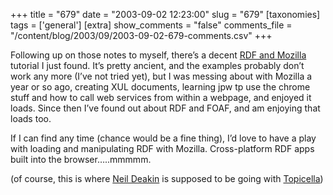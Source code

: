+++
title = "679"
date = "2003-09-02 12:23:00"
slug = "679"
[taxonomies]
tags = ['general']
[extra]
show_comments = "false"
comments_file = "/content/blog/2003/09/2003-09-02-679-comments.csv"
+++

Following up on those notes to myself, there’s a decent [RDF and Mozilla](http://www.formatvorlage.de/mozine/doc/rdf-slides/index.html) tutorial I just found. It’s pretty ancient, and the examples probably don’t work any more (I’ve not tried yet), but I was messing about with Mozilla a year or so ago, creating XUL documents, learning jpw tp use the chrome stuff and how to call web services from within a webpage, and enjoyed it loads. Since then I’ve found out about RDF and FOAF, and am enjoying that loads too.

If I can find any time (chance would be a fine thing), I’d love to have a play with loading and manipulating RDF with Mozilla. Cross-platform RDF apps built into the browser…..mmmmm.

(of course, this is where [Neil Deakin](http://www.xulplanet.com/ndeakin/) is supposed to be going with [Topicella](http://topicalla.mozdev.org/))
